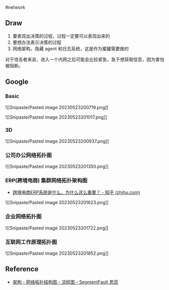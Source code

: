 #network

## Draw

1. 要表现出决策的过程，过程一定要可以表现出来的
2. 要想办法表示决策的过程
3. 网络架构，隐藏 agent 和日志系统，这是作为蜜罐需要做的

对于攻击者来说，进入一个内网之后可能会比较紧急，急于想获取信息，因为害怕被阻断。

## Google

### Basic

![[Snipaste/Pasted image 20230523200719.png]]

![[Snipaste/Pasted image 20230523201017.png]]

### 3D

![[Snipaste/Pasted image 20230523200937.png]]

### 公司办公网络拓扑图

![[Snipaste/Pasted image 20230523201350.png]]

### ERP(跨境电商) 集群网络拓扑架构图

- [跨境电商ERP系统是什么，为什么这么重要？ - 知乎 (zhihu.com)](https://zhuanlan.zhihu.com/p/589076612)  

![[Snipaste/Pasted image 20230523201623.png]]

### 企业网络拓扑图

![[Snipaste/Pasted image 20230523201722.png]]

### 互联网工作原理拓扑图

![[Snipaste/Pasted image 20230523201852.png]]

## Reference

- [架构 - 网络拓扑结构图 - 流程图 - SegmentFault 思否](https://segmentfault.com/a/1190000038787560)
